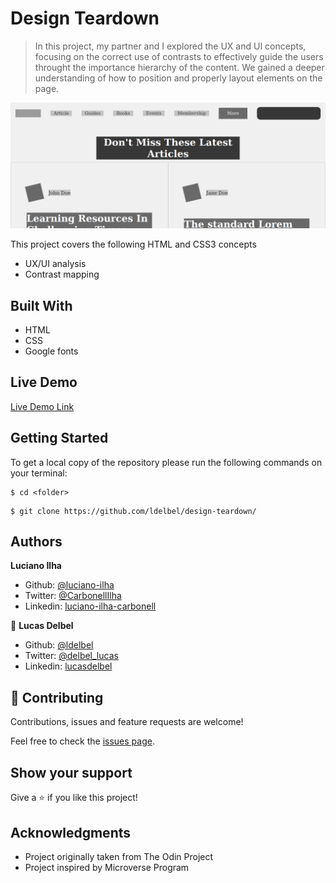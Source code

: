 # Design Teardown 

> In this project, my partner and I explored the UX and UI concepts, focusing on the correct use of contrasts to effectively guide the users throught the importance hierarchy of the content.
> We gained a deeper understanding of how to position and properly layout elements on the page.

![screenshot](./screenshot.png)

This project covers the following HTML and CSS3 concepts

- UX/UI analysis
- Contrast mapping

## Built With

- HTML
- CSS
- Google fonts

## Live Demo

[Live Demo Link]()

## Getting Started

To get a local copy of the repository please run the following commands on your terminal:

```
$ cd <folder>
```

```
$ git clone https://github.com/ldelbel/design-teardown/
```

## Authors

**Luciano Ilha**

- Github: [@luciano-ilha](https://github.com/luciano-ilha/)
- Twitter: [@CarbonellIlha](https://twitter.com/CarbonellIlha)
- Linkedin: [luciano-ilha-carbonell](https://www.linkedin.com/in/luciano-ilha-carbonell-188115a0/)

👤 **Lucas Delbel**

- Github: [@ldelbel](https://github.com/ldelbel)
- Twitter: [@delbel_lucas](https://twitter.com/delbel_lucas)
- Linkedin: [lucasdelbel](https://www.linkedin.com/in/lucasdelbel/)

## 🤝 Contributing

Contributions, issues and feature requests are welcome!

Feel free to check the [issues page](https://github.com/acushlakoncept/newyork_times_clone/issues).

## Show your support

Give a ⭐️ if you like this project!

## Acknowledgments

- Project originally taken from The Odin Project
- Project inspired by Microverse Program
